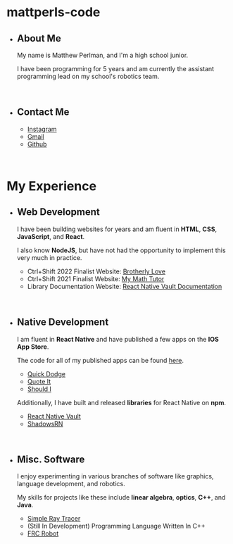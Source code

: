 # mattperls-code

 * ## About Me

    My name is Matthew Perlman, and I'm a high school junior.

    I have been programming for 5 years and am currently the assistant programming lead on my school's robotics team.

<br />

 * ## Contact Me

     * [Instagram](https://www.instagram.com/mattperls.code/)
     * [Gmail](mailto:mattperls.code@gmail.com)
     * [Github](https://github.com/mattperls-code)

<br />

# My Experience

 * ## **Web Development**

    I have been building websites for years and am fluent in **HTML**, **CSS**, **JavaScript**, and **React**.
    
    I also know **NodeJS**, but have not had the opportunity to implement this very much in practice.

     * Ctrl+Shift 2022 Finalist Website: [Brotherly Love](https://brotherly-love.vercel.app/)
     * Ctrl+Shift 2021 Finalist Website: [My Math Tutor](https://mattperls-code.github.io/my-math-tutor/)
     * Library Documentation Website: [React Native Vault Documentation](https://mattperls-code.github.io/react-native-vault/)

<br />

 * ## **Native Development**

    I am fluent in **React Native** and have published a few apps on the **IOS App Store**.
    
    The code for all of my published apps can be found [here](https://github.com/mattperls-code-apps).

     * [Quick Dodge](https://apps.apple.com/us/app/quick-dodge/id1517218313)
     * [Quote It](https://apps.apple.com/us/app/quote-it/id1628678287)
     * [Should I](https://mattperls-code-apps.github.io/should-i-app-support/)

    Additionally, I have built and released **libraries** for React Native on **npm**.
    
     * [React Native Vault](https://www.npmjs.com/package/react-native-vault)
     * [ShadowsRN](https://www.npmjs.com/package/shadows-rn)

<br />

 * ## **Misc. Software**

    I enjoy experimenting in various branches of software like graphics, language development, and robotics.
    
    My skills for projects like these include **linear algebra**, **optics**, **C++**, and **Java**.

     * [Simple Ray Tracer](https://github.com/mattperls-code/oneLineRayTracer)
     * (Still In Development) Programming Language Written In C++
     * [FRC Robot](https://github.com/RoboLancers/FRC_2022_MainSeason)
